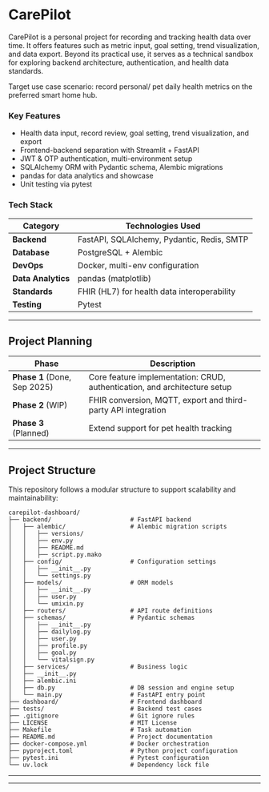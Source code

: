 # CarePilot

CarePilot is a personal project for recording and tracking health data over time. It offers features such as metric input, goal setting, trend visualization, and data export. Beyond its practical use, it serves as a technical sandbox for exploring backend architecture, authentication, and health data standards.

Target use case scenario: record personal/ pet daily health metrics on the preferred smart home hub. 

### Key Features

- Health data input, record review, goal setting, trend visualization, and export
- Frontend-backend separation with Streamlit + FastAPI
- JWT & OTP authentication, multi-environment setup
- SQLAlchemy ORM with Pydantic schema, Alembic migrations
- pandas for data analytics and showcase
- Unit testing via pytest

### Tech Stack

| Category     | Technologies Used                                      |
|--------------|--------------------------------------------------------|
| **Backend**  | FastAPI, SQLAlchemy, Pydantic, Redis, SMTP             |
| **Database** | PostgreSQL + Alembic                                   |
| **DevOps**   | Docker, multi-env configuration                        |
| **Data Analytics**   | pandas (matplotlib)                            |
| **Standards**| FHIR (HL7) for health data interoperability            |
| **Testing**  | Pytest                                                 |


---

## Project Planning

| Phase | Description |
|-------|-------------|
| **Phase 1** (Done, Sep 2025)| Core feature implementation: CRUD, authentication, and architecture setup|
| **Phase 2** (WIP)| FHIR conversion, MQTT, export and third-party API integration |
| **Phase 3** (Planned)| Extend support for pet health tracking |

---

## Project Structure

This repository follows a modular structure to support scalability and maintainability:

```
carepilot-dashboard/
├── backend/                      # FastAPI backend
│   ├── alembic/                  # Alembic migration scripts
│   │   ├── versions/
│   │   ├── env.py
│   │   ├── README.md
│   │   ├── script.py.mako
│   ├── config/                   # Configuration settings
│   │   ├── __init__.py
│   │   └── settings.py
│   ├── models/                   # ORM models
│   │   ├── __init__.py
│   │   ├── user.py
│   │   └── umixin.py
│   ├── routers/                  # API route definitions
│   ├── schemas/                  # Pydantic schemas
│   │   ├── __init__.py
│   │   ├── dailylog.py
│   │   ├── user.py
│   │   ├── profile.py
│   │   ├── goal.py
│   │   └── vitalsign.py
│   ├── services/                 # Business logic
│   ├── __init__.py
│   ├── alembic.ini
│   ├── db.py                     # DB session and engine setup
│   └── main.py                   # FastAPI entry point
├── dashboard/                    # Frontend dashboard
├── tests/                        # Backend test cases
├── .gitignore                    # Git ignore rules
├── LICENSE                       # MIT License
├── Makefile                      # Task automation
├── README.md                     # Project documentation
├── docker-compose.yml            # Docker orchestration
├── pyproject.toml                # Python project configuration
├── pytest.ini                    # Pytest configuration
└── uv.lock                       # Dependency lock file

```

---


---





